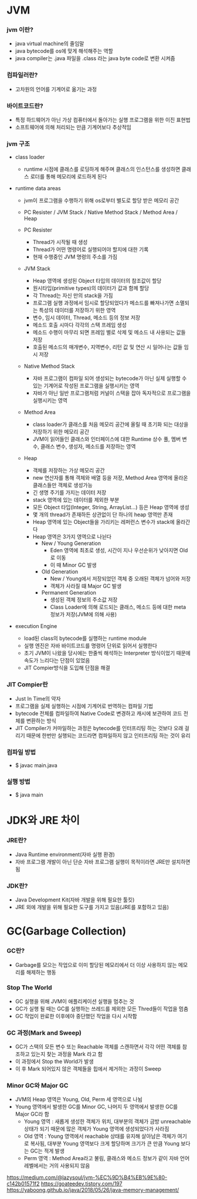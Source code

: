 # JVM 
### jvm 이란?
- java virtual machine의 줄임말
- java bytecode를 os에 맞게 해석해주는 역할
- java compiler는 .java 파일을 .class 라는 java byte code로 변환 시켜줌

### 컴파일러란?
- 고차원의 언어를 기계어로 옮기는 과정

### 바이트코드란?
- 특정 하드웨어가 아닌 가상 컴퓨터에서 돌아가는 실행 프로그램을 위한 이진 표현법
- 소프트웨어에 의해 처리되는 만큼 기계어보다 추상적임

### jvm 구조
- class loader
	- runtime 시점에 클래스를 로딩하게 해주며 클래스의 인스턴스를 생성하면 클래스 로더를 통해 메모리에 로드하게 된다
- runtime data areas
	- jvm이 프로그램을 수행하기 위해 os로부터 별도로 할당 받은 메모리 공간
	- PC Resister / JVM Stack / Native Method Stack / Method Area / Heap
	- PC Resister
		- Thread가 시작될 때 생성
		- Thread가 어떤 명령어로 실행되어야 할지에 대한 기록
		- 현재 수행중인 JVM 명령의 주소를 가짐
	- JVM Stack
		- Heap 영역에 생성된 Object 타입의 데이터의 참조값이 할당
		- 원시타입(primitive types)의 데이터가 값과 함께 할당
		- 각 Thread는 자신 만의 stack을 가짐
		- 프로그램 실행 과정에서 임시로 할당되었다가 메소드를 빠져나가면 소멸되는 특성의 데이터를 저장하기 위한 영역
		- 변수, 임시 데이터, Thread, 메소드 등의 정보 저장
		- 메소드 호출 시마다 각각의 스택 프레임 생성
		- 메소드 수행이 마무리 되면 프레임 별로 삭제 및 메소드 내 사용되는 값들 저장
		- 호출된 메소드의 매개변수, 지역변수, 리턴 값 및 연산 시 일어나는 값들 임시 저장

	- Native Method Stack
 		- 자바 프로그램이 컴파일 되어 생성되는 bytecode가 아닌 실제 실행할 수 있는 기계어로 작성된 프로그램을 실행시키는 영역
		- 자바가 아닌 일반 프로그램처럼 커널이 스택을 잡아 독자적으로 프로그램을 실행시키는 영역
	- Method Area
		- class loader가 클래스를 처음 메모리 공간에 올릴 때 초기화 되는 대상을 저장하기 위한 메모리 공간
		- JVM이 읽어들인 클래스와 인터페이스에 대한 Runtime 상수 풀, 멤버 변수, 클래스 변수, 생성자, 메소드를 저장하는 영역

	- Heap
		- 객체를 저장하는 가상 메모리 공간
		- new 연산자를 통해 객체와 배열 등을 저장, Method Area 영역에 올라온 클래스들만 객체로 생성가능
		- 긴 생명 주기를 가지는 데이터 저장
		- stack 영역에 있는 데이터를 제외한 부분
		- 모든 Object 타입(Integer, String, ArrayList...) 등은 Heap 영역에 생성 
		- 몇 개의 thread가 존재하든 상관없이 단 하나의 heap 영역만 존재
		- Heap 영역에 있는 Object들을 가리키는 레퍼런스 변수가 stack에 올라간다
		- Heap 영역은 3가지 영역으로 나뉜다
			- New / Young Generation
				- Eden 영역에 최초로 생성, 시간이 지나 우선순위가 낮아지면 Old로 이동
				- 이 때 Minor GC 발생
			- Old Generation
				- New / Young에서 저장되었던 객체 중 오래된 객체가 넘어와 저장
				- 객체가 사라질 떄 Major GC 발생
			- Permanent Generation
				- 생성된 객체 정보의 주소값 저장
				- Class Loader에 의해 로드되는 클래스, 메소드 등에 대한 meta 정보가 저장(JVM에 의해 사용)

- execution Engine
	- load된 class의 bytecode를 실행하는 runtime module
	- 실행 엔진은 자바 바이트코드를 명령어 단위로 읽어서 실행한다
	- 초기 JVM이 나왔을 당시에는 한줄씩 해석하는 Interpreter 방식이었기 때문에 속도가 느리다는 단점이 있었음
	- JIT Compier방식을 도입해 단점을 해결

### JIT Compier란
- Just In Time의 약자
- 프로그램을 실제 실행하는 시점에 기계어로 번역하는 컴파일 기법
- bytecode 전체를 컴파일하여 Native Code로 변경하고 캐시에 보관하여 코드 전체를 변환하는 방식
- JIT Compiler가 커마일하는 과정은 bytecode를 인터프리팅 하는 것보다 오래 걸리기 때문에 한번만 실행되는 코드라면 컴파일하지 않고 인터프리팅 하는 것이 유리

### 컴파일 방법
- $ javac main.java

### 실행 방법
- $ java main

# JDK와 JRE 차이

### JRE란?
- Java Runtime environment(자바 실행 환경)
- 자바 프로그램 개발이 아닌 단순 자바 프로그램 실행이 목적이라면 JRE만 설치하면 됨

### JDK란?
- Java Development Kit(자바 개발을 위해 필요한 툴킷)
- JRE 외에 개발을 위해 필요한 도구를 가지고 있음(JRE를 포함하고 있음)

# GC(Garbage Collection)

### GC란?
- Garbage를 모으는 작업으로 이미 할당된 메모리에서 더 이상 사용하지 않는 메모리를 해제하는 행동

### Stop The World
- GC 실행을 위해 JVM이 애플리케이션 실행을 멈추는 것
- GC가 실행 될 때는 GC를 실행하는 쓰레드를 제외한 모든 Thred들이 작업을 멈춤
- GC 작업이 완료한 이후에야 중단했던 작업을 다시 시작함

### GC 과정(Mark and Sweep)
- GC가 스택의 모든 변수 또는 Reachable 객체를 스캔하면서 각각 어떤 객체를 참조하고 있는지 찾는 과정을 Mark 라고 함
- 이 과정에서 Stop the World가 발생
- 이 후 Mark 되어있지 않은 객체들을 힙에서 제거하는 과정이 Sweep

### Minor GC와 Major GC
- JVM의 Heap 영역은 Young, Old, Perm 세 영역으로 나뉨
- Young 영역에서 발생한 GC를 Minor GC, 나머지 두 영역에서 발생한 GC를 Major GC라 함
	- Young 영역 : 새롭게 생성한 객체가 위치, 대부분의 객체가 금방 unreachable 상태가 되기 때문에 많은 객체가 Young 영역에 생성되었다가 사라짐
	- Old 영역 : Young 영역에서 reachable 상태를 유지해 살아남은 객체가 여기로 복사됨, 대부분 Young 영역보다 크게 할당하며 크기가 큰 만큼 Young 보다는 GC는 적게 발생
	- Perm 영역 : Method Area라고 불림, 클래스와 메소드 정보가 같이 자바 언어 레벨에서는 거의 사용되지 않음

https://medium.com/@lazysoul/jvm-%EC%9D%B4%EB%9E%80-c142b01571f2
https://goateedev.tistory.com/197
https://yaboong.github.io/java/2018/05/26/java-memory-management/
